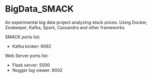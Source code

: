 # BigData_SMACK
An experimental big data project analyzing stock prices. Using Docker, Zookeeper, Kafka, Spark, Cassandra and other frameworks.

SMACK ports list:
* Kafka broker: 9092

Web Server ports list:
* Flask server: 5000
* Nogger log viewer: 9002
